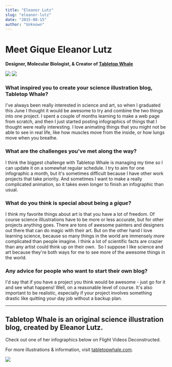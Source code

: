 ```yaml
---
title: "Eleanor Lutz"
slug: "eleanor-lutz"
date: "2015-08-15"
author: "Unknown"
---
```


# Meet Gique **Eleanor Lutz**

**Designer, Molecular Biologist, & Creator of [Tabletop Whale](http://www.tabletopwhale.com)**

![](/images/general/image-asset.jpeg?format=original) [![](/images/general/eleanor_lutz.jpg?format=original)](http://tabletopwhale.com/)

### **What inspired you to create your science illustration blog, Tabletop Whale?**

I've always been really interested in science and art, so when I graduated this June I thought it would be awesome to try and combine the two things into one project. I spent a couple of months learning to make a web page from scratch, and then I just started posting infographics of things that I thought were really interesting. I love animating things that you might not be able to see in real life, like how muscles move from the inside, or how lungs move when you breathe.

### **What are the challenges you've met along the way?**

I think the biggest challenge with Tabletop Whale is managing my time so I can update it on a somewhat regular schedule. I try to aim for one infographic a month, but it's sometimes difficult because I have other work projects that take priority. And sometimes I want to make a really complicated animation, so it takes even longer to finish an infographic than usual. 

### **What do you think is special about being a _gique_?**

I think my favorite things about art is that you have a lot of freedom. Of course science illlustrations have to be more or less accurate, but for other projects anything goes. There are tons of awesome painters and designers out there that can do magic with their art. But on the other hand I love learning science, because so many things in the world are immensely more complicated than people imagine. I think a lot of scientific facts are crazier than any artist could think up on their own.  So I suppose I like science and art because they're both ways for me to see more of the awesome things in the world.

### **Any advice for people who want to start their own blog?**

I'd say that if you have a project you think would be awesome - just go for it and see what happens! Well, on a reasonable level of course. It's also important to be realistic, especially if your project involves something drastic like quitting your day job without a backup plan. 

* * *

## Tabletop Whale is an original science illustration blog, created by Eleanor Lutz.

Check out one of her infographics below on Flight Videos Deconstructed.

For more illustrations & information, visit [tabletopwhale.com](http://tabletopwhale.com/).

[![](/images/general/09-29-14.gif?format=original)](http://tabletopwhale.com/index.html)